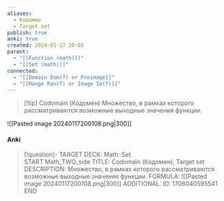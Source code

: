 ```yaml
---
aliases:
  - Кодомен
  - Target set
publish: true
anki: true
created: 2024-01-17 20:02
parent:
  - "[[Function (math)]]"
  - "[[Set (math)]]"
connected:
  - "[[Domain Dom(f) or Preimage]]"
  - "[[Range Ran(f) or Image Im(f)]]"
---
```


> [!tip] Codomain (Кодомен)
Множество, в рамках которого рассматриваются возможные выходные значения функции.

![[Pasted image 20240117200108.png|300]]

#### Anki
> [!question]-
TARGET DECK: Math::Set  
START
Math_TWO_side
TITLE: Codomain (Кодомен), Target set
DESCRIPTION: Множество, в рамках которого рассматриваются возможные выходные значения функции.
FORMULA: ![[Pasted image 20240117200108.png|300]]
ADDITIONAL:
ID: 1706040595541
END












